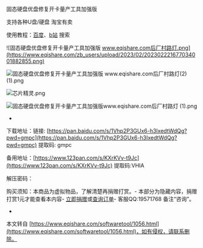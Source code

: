 固态硬盘优盘修复开卡量产工具加强版

支持各种U盘/硬盘 淘宝有卖

使用教程：[百度](https://www.baidu.com/s?wd=%E9%87%8F%E4%BA%A7%E5%B7%A5%E5%85%B7%E4%BD%BF%E7%94%A8%E6%95%99%E7%A8%8B&rsv_spt=1&rsv_iqid=0xb0deb28500002180&issp=1&f=3&rsv_bp=1&rsv_idx=2&ie=utf-8&tn=baiduhome_pg&rsv_dl=ts_3&rsv_enter=1&rsv_sug3=18&rsv_sug1=6&rsv_sug7=100&rsv_t=e578u1t20hCIzNRb5A4AC10D4Pnb9lIG1xUULR%2F6vEPVHyeUhQGs1ZU%2BfYz%2BJXEmMhrW&rsv_sug2=0&rsv_btype=i&prefixsug=%25E9%2587%258F%25E4%25BA%25A7%25E5%258C%2596%25E5%25B7%25A5%25E5%2585%25B7&rsp=3&inputT=5041&rsv_sug4=5041)、[b站](https://search.bilibili.com/all?keyword=U%E7%9B%98%E9%87%8F%E4%BA%A7%E5%8C%96%E5%B7%A5%E5%85%B7&from_source=webtop_search&spm_id_from=333.788&search_source=5) 搜索

![固态硬盘优盘修复开卡量产工具加强版 www.eqishare.com后厂村路灯.png](https://www.eqishare.com/zb_users/upload/2023/02/202302221677034001882855.png)

![固态硬盘优盘修复开卡量产工具加强版 www.eqishare.com后厂村路灯(2) (1).png](https://www.eqishare.com/zb_users/upload/2023/02/202302091675935235103329.png)

![芯片精灵.png](https://www.eqishare.com/zb_users/upload/2023/02/202302221677033000642306.png)

![固态硬盘优盘修复开卡量产工具加强版www.eqishare.com后厂村路灯 (1).png](https://www.eqishare.com/zb_users/upload/2023/02/202302091675935235830477.png)

-

下载地址：链接: [https://pan.baidu.com/s/1Vhp2P3GUx6-h3IxedtWdQg?pwd=gmpc](https://pan.baidu.com/s/1Vhp2P3GUx6-h3IxedtWdQg?pwd=gmpc) 提取码: gmpc

备用地址：[https://www.123pan.com/s/KXrKVv-t9Jc](https://www.123pan.com/s/KXrKVv-t9Jc) 提取码:VHIA

解压密码：

购买须知：本商品为虚拟物品，了解清楚再捐赠打赏。-
本部分为隐藏内容，捐赠打赏1元才能查看本内容-
[立即捐赠](javascript:;)或[查询订单](https://www.eqishare.com/buys_query.html)-
客服QQ:19571768 备注“咨询”。

-

本文转自 [https://www.eqishare.com/softwaretool/1056.html](https://www.eqishare.com/softwaretool/1056.html)，如有侵权，请联系删除。
